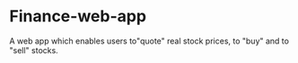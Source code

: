 # Finance-web-app
A web app which enables users to"quote" real stock prices,  to "buy" and to "sell" stocks.
